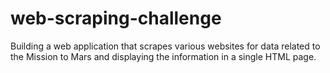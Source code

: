 # web-scraping-challenge
Building a web application that scrapes various websites for data related to the Mission to Mars and displaying the information in a single HTML page.
